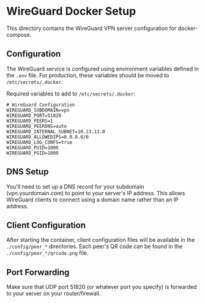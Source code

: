 # WireGuard Docker Setup

This directory contains the WireGuard VPN server configuration for docker-compose.

## Configuration

The WireGuard service is configured using environment variables defined in the `.env` file. 
For production, these variables should be moved to `/etc/secrets/.docker`.

Required variables to add to `/etc/secrets/.docker`:

```
# WireGuard Configuration
WIREGUARD_SUBDOMAIN=vpn
WIREGUARD_PORT=51820
WIREGUARD_PEERS=1
WIREGUARD_PEERDNS=auto
WIREGUARD_INTERNAL_SUBNET=10.13.13.0
WIREGUARD_ALLOWEDIPS=0.0.0.0/0
WIREGUARD_LOG_CONFS=true
WIREGUARD_PUID=1000
WIREGUARD_PGID=1000
```

## DNS Setup

You'll need to set up a DNS record for your subdomain (vpn.yourdomain.com) to point to your server's IP address. 
This allows WireGuard clients to connect using a domain name rather than an IP address.

## Client Configuration

After starting the container, client configuration files will be available in the `./config/peer_*` directories.
Each peer's QR code can be found in the `./config/peer_*/qrcode.png` file.

## Port Forwarding

Make sure that UDP port 51820 (or whatever port you specify) is forwarded to your server on your router/firewall.